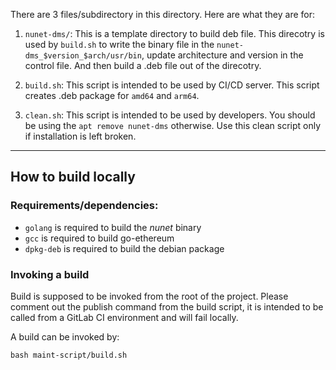 There are 3 files/subdirectory in this directory. Here are what they are for:

1. `nunet-dms/`: This is a template directory to build deb file. This direcotry is used by `build.sh` to write the binary file in the `nunet-dms_$version_$arch/usr/bin`, update architecture and version in the control file. And then build a .deb file out of the direcotry.

2. `build.sh`: This script is intended to be used by CI/CD server. This script creates .deb package for `amd64` and `arm64`.

3. `clean.sh`: This script is intended to be used by developers. You should be using the `apt remove nunet-dms` otherwise. Use this clean script only if installation is left broken.

---

## How to build locally

### Requirements/dependencies:

- `golang` is required to build the _nunet_ binary
- `gcc` is required to build go-ethereum
- `dpkg-deb` is required to build the debian package

### Invoking a build

Build is supposed to be invoked from the root of the project. Please comment out the publish command from the build script, it is intended to be called from a GitLab CI environment and will fail locally.

A build can be invoked by:

    bash maint-script/build.sh
